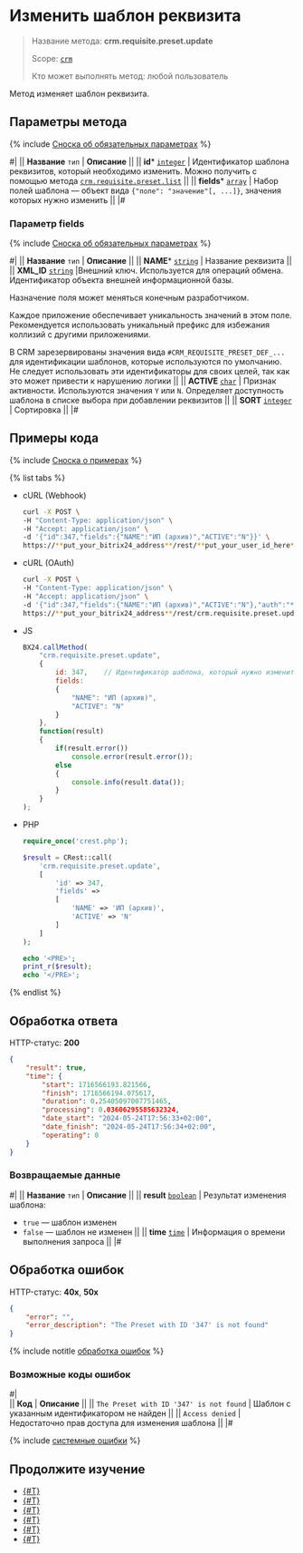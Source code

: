 # Изменить шаблон реквизита

> Название метода: **crm.requisite.preset.update**
>
> Scope: [`crm`](../../../scopes/permissions.md)
>
> Кто может выполнять метод: любой пользователь

Метод изменяет шаблон реквизита.

## Параметры метода

{% include [Сноска об обязательных параметрах](../../../../_includes/required.md) %}

#|
|| **Название**
`тип` | **Описание** ||
|| **id***
[`integer`](../../../data-types.md) | Идентификатор шаблона реквизитов, который необходимо изменить. Можно получить с помощью метода [`crm.requisite.preset.list`](./crm-requisite-preset-list.md) ||
|| **fields***
[`array`](../../../data-types.md) | Набор полей шаблона — объект вида `{"поле": "значение"[, ...]}`, значения которых нужно изменить ||
|#

### Параметр fields

{% include [Сноска об обязательных параметрах](../../../../_includes/required.md) %}

#|
|| **Название**
`тип` | **Описание** ||
|| **NAME***
[`string`](../../../data-types.md) | Название реквизита ||
|| **XML_ID**
[`string`](../../../data-types.md) |Внешний ключ. Используется для операций обмена. Идентификатор объекта внешней информационной базы. 

Назначение поля может меняться конечным разработчиком. 

Каждое приложение обеспечивает уникальность значений в этом поле. Рекомендуется использовать уникальный префикс для избежания коллизий с другими приложениями. 

В CRM зарезервированы значения вида `#CRM_REQUISITE_PRESET_DEF_...` для идентификации шаблонов, которые используются по умолчанию. Не следует использовать эти идентификаторы для своих целей, так как это может привести к нарушению логики ||
|| **ACTIVE**
[`char`](../../../data-types.md) | Признак активности. Используются значения `Y` или `N`. Определяет доступность шаблона в списке выбора при добавлении реквизитов ||
|| **SORT**
[`integer`](../../../data-types.md) | Сортировка ||
|#

## Примеры кода

{% include [Сноска о примерах](../../../../_includes/examples.md) %}

{% list tabs %}

- cURL (Webhook)

    ```bash
    curl -X POST \
    -H "Content-Type: application/json" \
    -H "Accept: application/json" \
    -d '{"id":347,"fields":{"NAME":"ИП (архив)","ACTIVE":"N"}}' \
    https://**put_your_bitrix24_address**/rest/**put_your_user_id_here**/**put_your_webbhook_here**/crm.requisite.preset.update
    ```

- cURL (OAuth) 

    ```bash
    curl -X POST \
    -H "Content-Type: application/json" \
    -H "Accept: application/json" \
    -d '{"id":347,"fields":{"NAME":"ИП (архив)","ACTIVE":"N"},"auth":"**put_access_token_here**"}' \
    https://**put_your_bitrix24_address**/rest/crm.requisite.preset.update
    ```

- JS

    ```js
    BX24.callMethod(
        "crm.requisite.preset.update",
        {
            id: 347,    // Идентификатор шаблона, который нужно изменить.
            fields:
            {
                "NAME": "ИП (архив)",
                "ACTIVE": "N"
            }
        },
        function(result)
        {
            if(result.error())
                console.error(result.error());
            else
            {
                console.info(result.data());
            }
        }
    );
    ```

- PHP

    ```php
    require_once('crest.php');

    $result = CRest::call(
        'crm.requisite.preset.update',
        [
            'id' => 347,
            'fields' =>
            [
                'NAME' => 'ИП (архив)',
                'ACTIVE' => 'N'
            ]
        ]
    );

    echo '<PRE>';
    print_r($result);
    echo '</PRE>';
    ```

{% endlist %}

## Обработка ответа

HTTP-статус: **200**

```json
{
    "result": true,
    "time": {
        "start": 1716566193.821566,
        "finish": 1716566194.075617,
        "duration": 0.25405097007751465,
        "processing": 0.03606295585632324,
        "date_start": "2024-05-24T17:56:33+02:00",
        "date_finish": "2024-05-24T17:56:34+02:00",
        "operating": 0
    }
}
```

### Возвращаемые данные

#|
|| **Название**
`тип` | **Описание** ||
|| **result**
[`boolean`](../../../data-types.md) | Результат изменения шаблона:
- `true` — шаблон изменен
- `false` — шаблон не изменен
||
|| **time**
[`time`](../../../data-types.md) | Информация о времени выполнения запроса ||
|#

## Обработка ошибок

HTTP-статус: **40x**, **50x**

```json
{
    "error": "",
    "error_description": "The Preset with ID '347' is not found"
}
```

{% include notitle [обработка ошибок](../../../../_includes/error-info.md) %}

### Возможные коды ошибок

#|  
|| **Код** | **Описание** ||
|| `The Preset with ID '347' is not found` | Шаблон с указанным идентификатором не найден ||
|| `Access denied` | Недостаточно прав доступа для изменения шаблона ||
|#

{% include [системные ошибки](../../../../_includes/system-errors.md) %}

## Продолжите изучение

- [{#T}](./crm-requisite-preset-add.md)
- [{#T}](./crm-requisite-preset-countries.md)
- [{#T}](./crm-requisite-preset-get.md)
- [{#T}](./crm-requisite-preset-list.md)
- [{#T}](./crm-requisite-preset-delete.md)
- [{#T}](./crm-requisite-preset-fields.md)
